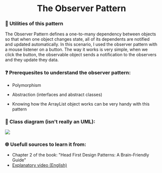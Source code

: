 <h1 align="center">
  The Observer Pattern
</h1>

### 🙌 Utilities of this pattern

The Observer Pattern defines a one-to-many dependency between objects so that when one object changes state, all of its dependents are notified and updated automatically. In this scenario, I used the observer pattern with a mouse listener on a button.
The way it works is very simple, when we click the button, the observable object sends a notification to the observers and they update they data.


### ❓ Prerequesites to understand the observer pattern:

- Polymorphism

- Abstraction (interfaces and abstract classes)

- Knowing how the ArrayList object works can be very handy with this pattern


### 📝 Class diagram (isn't really an UML):
    
![](https://2.bp.blogspot.com/-xgiuTvAD4EI/Wy4qkZJDHmI/AAAAAAAACj4/xVrxGOVR2V452XUKain8m-UOTlxxGuJBgCLcBGAs/w1200-h630-p-k-no-nu/observer-generic-class-diagram.PNG)


### 🌐 Usefull sources to learn it from:

* Chapter 2 of the book: "Head First Design Patterns: A Brain-Friendly Guide"
* [Explanatory video (English)](https://www.youtube.com/watch?v=_BpmfnqjgzQ&t=2255s) 

